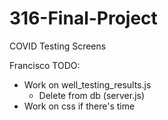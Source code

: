 # 316-Final-Project
COVID Testing Screens

Francisco TODO:
- Work on well_testing_results.js
    - Delete from db (server.js)
- Work on css if there's time